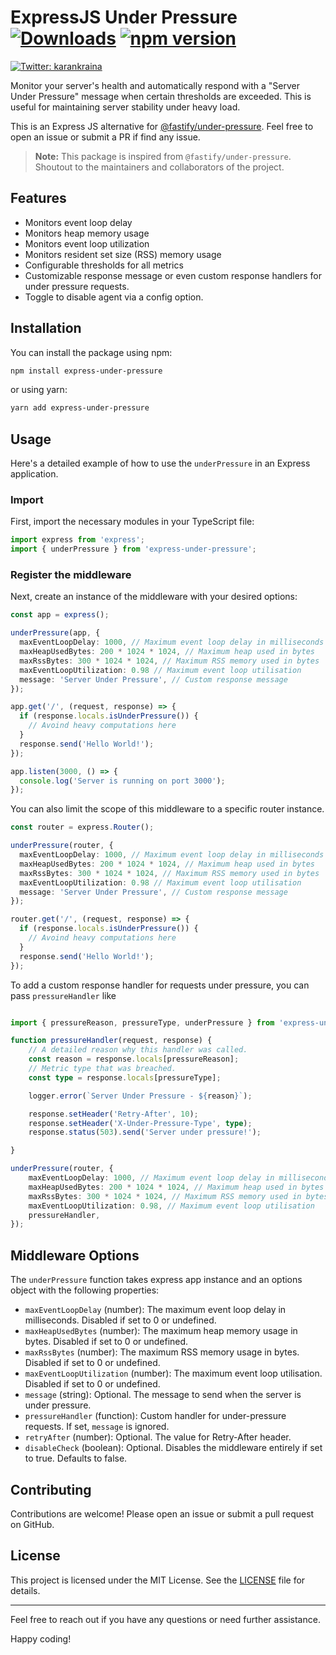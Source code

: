 # ExpressJS Under Pressure [![Downloads](https://img.shields.io/npm/dm/express-under-pressure.svg)](https://npmjs.com/express-under-pressure) [![npm version](https://img.shields.io/npm/v/express-under-pressure.svg?style=flat)](https://www.npmjs.com/package/express-under-pressure)

<p>
    <a href="https://twitter.com/karankraina" target="_blank">
        <img alt="Twitter: karankraina" src="https://img.shields.io/twitter/follow/karankraina.svg?style=social" />
    </a>
</p>

Monitor your server's health and automatically respond with a "Server Under Pressure" message when certain thresholds are exceeded. This is useful for maintaining server stability under heavy load.

This is an Express JS alternative for [@fastify/under-pressure](https://github.com/fastify/under-pressure). Feel free to open an issue or submit a PR if find any issue.

> **Note:** This package is inspired from `@fastify/under-pressure`. Shoutout to the maintainers and collaborators of the project.

## Features

- Monitors event loop delay
- Monitors heap memory usage
- Monitors event loop utilization
- Monitors resident set size (RSS) memory usage
- Configurable thresholds for all metrics
- Customizable response message or even custom response handlers for under pressure requests.
- Toggle to disable agent via a config option.

## Installation

You can install the package using npm:

```sh
npm install express-under-pressure
```

or using yarn:

```sh
yarn add express-under-pressure
```

## Usage

Here's a detailed example of how to use the `underPressure` in an Express application.

### Import

First, import the necessary modules in your TypeScript file:

```typescript
import express from 'express';
import { underPressure } from 'express-under-pressure';
```

### Register the middleware

Next, create an instance of the middleware with your desired options:

```typescript
const app = express();

underPressure(app, {
  maxEventLoopDelay: 1000, // Maximum event loop delay in milliseconds
  maxHeapUsedBytes: 200 * 1024 * 1024, // Maximum heap used in bytes
  maxRssBytes: 300 * 1024 * 1024, // Maximum RSS memory used in bytes
  maxEventLoopUtilization: 0.98 // Maximum event loop utilisation
  message: 'Server Under Pressure', // Custom response message
});

app.get('/', (request, response) => {
  if (response.locals.isUnderPressure()) {
    // Avoind heavy computations here
  }
  response.send('Hello World!');
});

app.listen(3000, () => {
  console.log('Server is running on port 3000');
});
```

You can also limit the scope of this middleware to a specific router instance.

```typescript
const router = express.Router();

underPressure(router, {
  maxEventLoopDelay: 1000, // Maximum event loop delay in milliseconds
  maxHeapUsedBytes: 200 * 1024 * 1024, // Maximum heap used in bytes
  maxRssBytes: 300 * 1024 * 1024, // Maximum RSS memory used in bytes
  maxEventLoopUtilization: 0.98 // Maximum event loop utilisation
  message: 'Server Under Pressure', // Custom response message
});

router.get('/', (request, response) => {
  if (response.locals.isUnderPressure()) {
    // Avoind heavy computations here
  }
  response.send('Hello World!');
});

```

To add a custom response handler for requests under pressure, you can pass `pressureHandler` like

```typescript

import { pressureReason, pressureType, underPressure } from 'express-under-pressure';

function pressureHandler(request, response) {
	// A detailed reason why this handler was called.
	const reason = response.locals[pressureReason];
	// Metric type that was breached.
	const type = response.locals[pressureType];

	logger.error(`Server Under Pressure - ${reason}`);

	response.setHeader('Retry-After', 10);
	response.setHeader('X-Under-Pressure-Type', type);
	response.status(503).send('Server under pressure!');

}

underPressure(router, {
	maxEventLoopDelay: 1000, // Maximum event loop delay in milliseconds
	maxHeapUsedBytes: 200 * 1024 * 1024, // Maximum heap used in bytes
	maxRssBytes: 300 * 1024 * 1024, // Maximum RSS memory used in bytes
	maxEventLoopUtilization: 0.98, // Maximum event loop utilisation
	pressureHandler,
});
```


## Middleware Options

The `underPressure` function takes express app instance and an options object with the following properties:

- `maxEventLoopDelay` (number): The maximum event loop delay in milliseconds. Disabled if set to 0 or undefined.
- `maxHeapUsedBytes` (number): The maximum heap memory usage in bytes. Disabled if set to 0 or undefined.
- `maxRssBytes` (number): The maximum RSS memory usage in bytes. Disabled if set to 0 or undefined.
- `maxEventLoopUtilization` (number): The maximum event loop utilisation. Disabled if set to 0 or undefined.
- `message` (string): Optional. The message to send when the server is under pressure.
- `pressureHandler` (function): Custom handler for under-pressure requests. If set, `message` is ignored.
- `retryAfter` (number): Optional. The value for Retry-After header.
- `disableCheck` (boolean): Optional. Disables the middleware entirely if set to true. Defaults to false.

## Contributing

Contributions are welcome! Please open an issue or submit a pull request on GitHub.

## License

This project is licensed under the MIT License. See the [LICENSE](LICENSE) file for details.

---

Feel free to reach out if you have any questions or need further assistance.

Happy coding!

```

```
